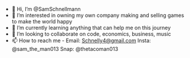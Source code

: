 - 👋 Hi, I’m @SamSchnellmann
- 👀 I’m interested in owning my own company making and selling games to make the world happy
- 🌱 I’m currently learning anything that can help me on this journey
- 💞️ I’m looking to collaborate on code, economics, business, music
- 📫 How to reach me - Email: Schnelly4@gmail.com  Insta: @sam_the_man013  Snap: @thetacoman013

<!---
SamSchnellmann/SamSchnellmann is a ✨ special ✨ repository because its `README.md` (this file) appears on your GitHub profile.
You can click the Preview link to take a look at your changes.
--->
